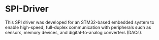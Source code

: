 # SPI-Driver
This SPI driver was developed for an STM32-based embedded system to enable high-speed, full-duplex communication with peripherals such as sensors, memory devices, and digital-to-analog converters (DACs).
